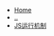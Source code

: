 * [Home](/)
* [..](../_sidebar.md)
* [JS运行机制](/js/00-JS%E8%BF%90%E8%A1%8C%E6%9C%BA%E5%88%B6%E8%AF%A6%E8%A7%A3.md)
